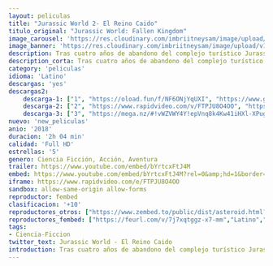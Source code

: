 ```yaml
---
layout: peliculas
title: "Jurassic World 2- El Reino Caido"
titulo_original: "Jurassic World: Fallen Kingdom"
image_carousel: 'https://res.cloudinary.com/imbriitneysam/image/upload/v1542502349/jurassica-poster-min.jpg'
image_banner: 'https://res.cloudinary.com/imbriitneysam/image/upload/v1542502350/jurassic-banner-min.jpg'
description: Tras cuatro años de abandono del complejo turístico Jurassic World, Isla Nublar sólo está habitada por los dinosaurios supervivientes. Cuando el volcán de la isla entra en erupción, Owen (Chris Pratt) y Claire (Bryce Dallas Howard) vuelven allí para rescatar a los dinosaurios de la extinción. Owen va en busca de Blue, el raptor al que crió mientras que Claire, que ha empezado a valorar a estas criaturas, se centra más en salvar al resto. Cuando llegan a la isla descubren una conspiración que pretende llevar al planeta de nuevo a la era prehistórica.
description_corta: Tras cuatro años de abandono del complejo turístico Jurassic World, Isla Nublar sólo está habitada por los dinosaurios supervivientes. Cuando el volcán de la isla entra en erupción, Owen (Chris Pratt) y Claire (Bryce Dallas Howard) vuelven..
category: 'peliculas'
idioma: 'Latino'
descargas: 'yes'
descargas2:
    descarga-1: ["1", "https://oload.fun/f/NF6ONjYqUXI", "https://www.google.com/s2/favicons?domain=openload.co","OpenLoad","https://res.cloudinary.com/imbriitneysam/image/upload/v1541473684/mexico.png", "Latino", "Full HD"]
    descarga-2: ["2", "https://www.rapidvideo.com/v/FTPJU8O4OO", "https://www.google.com/s2/favicons?domain=www.rapidvideo.com","RapidVideo","https://res.cloudinary.com/imbriitneysam/image/upload/v1541473684/mexico.png", "Latino", "Full HD"]
    descarga-3: ["3", "https://mega.nz/#!vWZVWY4Y!epVnq8k4Kw41iHXl-XPugyE1Sam5eIh3oyDhf8nK_8w", "https://www.google.com/s2/favicons?domain=mega.nz","Mega","https://res.cloudinary.com/imbriitneysam/image/upload/v1541473684/mexico.png", "Latino", "Full HD"]
nuevo: 'new_peliculas'
anio: '2018'
duracion: '2h 04 min'
calidad: 'Full HD'
estrellas: '5'
genero: Ciencia Ficción, Acción, Aventura
trailer: https://www.youtube.com/embed/bYrtcxFtJ4M
embed: https://www.youtube.com/embed/bYrtcxFtJ4M?rel=0&amp;hd=1&border=0&wmode=opaque&enablejsapi=1&modestbranding=1&controls=1&showinfo=1
iframe: https://www.rapidvideo.com/e/FTPJU8O4OO
sandbox: allow-same-origin allow-forms
reproductor: fembed
clasificacion: '+10'
reproductores_otros: ["https://www.zembed.to/public/dist/asteroid.html?id=b57b58e0848556c5d52b65fa23908ce7&title=Jurassic%20World:%20Fallen%20Kingdom","Latino","https://movcloud.net/embed/af-xoamtXZ_F","Latino"]
reproductores_fembed: ["https://feurl.com/v/7j7xqtggz-x7-mm","Latino","https://feurl.com/v/13j4dijjzx4j383","Latino"]
tags:
- Ciencia-Ficcion
twitter_text: Jurassic World - El Reino Caido
introduction: Tras cuatro años de abandono del complejo turístico Jurassic World, Isla Nublar sólo está habitada por los dinosaurios supervivientes. Cuando el volcán de la isla entra en erupción, Owen (Chris Pratt) y Claire (Bryce Dallas Howard) vuelven..
---
```












